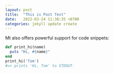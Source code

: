 ```yaml
---
layout: post
title:  "This is Post Test"
date:   2022-03-24 11:38:35 +0700
categories: jekyll update create
---
```


Mt also offers powerful support for code snippets:

```ruby
def print_hi(name)
  puts "Hi, #{name}"
end
print_hi('Tom')
#=> prints 'Hi, Tom' to STDOUT.
```
